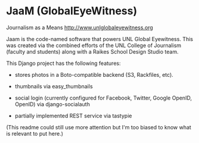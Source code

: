 JaaM (GlobalEyeWitness)
=======================

Journalism as a Means
http://www.unlglobaleyewitness.org

Jaam is the code-named software that powers UNL Global Eyewitness. This was created via the combined efforts of the UNL College of Journalism (faculty and students) along with a Raikes School Design Studio team.

This Django project has the following features:

* stores photos in a Boto-compatible backend (S3, Rackfiles, etc).

* thumbnails via easy_thumbnails

* social login (currently configured for Facebook, Twitter, Google OpenID, OpenID) via django-socialauth

* partially implemented REST service via tastypie

(This readme could still use more attention but I'm too biased to know what is relevant to put here.)